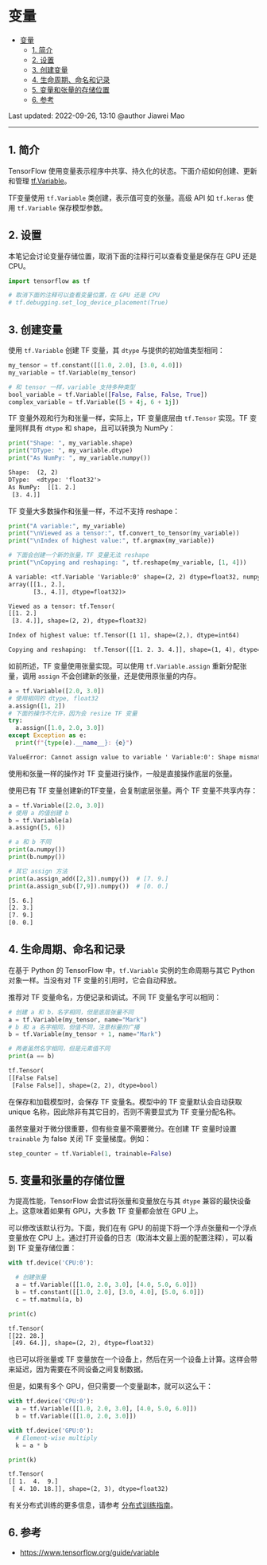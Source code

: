 # 变量

- [变量](#变量)
  - [1. 简介](#1-简介)
  - [2. 设置](#2-设置)
  - [3. 创建变量](#3-创建变量)
  - [4. 生命周期、命名和记录](#4-生命周期命名和记录)
  - [5. 变量和张量的存储位置](#5-变量和张量的存储位置)
  - [6. 参考](#6-参考)

Last updated: 2022-09-26, 13:10
@author Jiawei Mao
****

## 1. 简介

TensorFlow 使用变量表示程序中共享、持久化的状态。下面介绍如何创建、更新和管理 [tf.Variable](https://tensorflow.google.cn/api_docs/python/tf/Variable)。

TF变量使用 `tf.Variable` 类创建，表示值可变的张量。高级 API 如 `tf.keras` 使用 `tf.Variable` 保存模型参数。

## 2. 设置

本笔记会讨论变量存储位置，取消下面的注释行可以查看变量是保存在 GPU 还是 CPU。

```python
import tensorflow as tf

# 取消下面的注释可以查看变量位置，在 GPU 还是 CPU
# tf.debugging.set_log_device_placement(True)
```

## 3. 创建变量

使用 `tf.Variable` 创建 TF 变量，其 `dtype` 与提供的初始值类型相同：

```python
my_tensor = tf.constant([[1.0, 2.0], [3.0, 4.0]])
my_variable = tf.Variable(my_tensor)

# 和 tensor 一样，variable 支持多种类型
bool_variable = tf.Variable([False, False, False, True])
complex_variable = tf.Variable([5 + 4j, 6 + 1j])
```

TF 变量外观和行为和张量一样，实际上，TF 变量底层由 `tf.Tensor` 实现。TF 变量同样具有 `dtype` 和 shape，且可以转换为 NumPy：

```python
print("Shape: ", my_variable.shape)
print("DType: ", my_variable.dtype)
print("As NumPy: ", my_variable.numpy())
```

```txt
Shape:  (2, 2)
DType:  <dtype: 'float32'>
As NumPy:  [[1. 2.]
 [3. 4.]]
```

TF 变量大多数操作和张量一样，不过不支持 reshape：

```python
print("A variable:", my_variable)
print("\nViewed as a tensor:", tf.convert_to_tensor(my_variable))
print("\nIndex of highest value:", tf.argmax(my_variable))

# 下面会创建一个新的张量，TF 变量无法 reshape
print("\nCopying and reshaping: ", tf.reshape(my_variable, [1, 4]))
```

```txt
A variable: <tf.Variable 'Variable:0' shape=(2, 2) dtype=float32, numpy=
array([[1., 2.],
       [3., 4.]], dtype=float32)>

Viewed as a tensor: tf.Tensor(
[[1. 2.]
 [3. 4.]], shape=(2, 2), dtype=float32)

Index of highest value: tf.Tensor([1 1], shape=(2,), dtype=int64)

Copying and reshaping:  tf.Tensor([[1. 2. 3. 4.]], shape=(1, 4), dtype=float32)
```

如前所述，TF 变量使用张量实现。可以使用 `tf.Variable.assign` 重新分配张量，调用 `assign` 不会创建新的张量，还是使用原张量的内存。

```python
a = tf.Variable([2.0, 3.0])
# 使用相同的 dtype, float32
a.assign([1, 2]) 
# 下面的操作不允许，因为会 resize TF 变量 
try:
  a.assign([1.0, 2.0, 3.0])
except Exception as e:
  print(f"{type(e).__name__}: {e}")
```

```txt
ValueError: Cannot assign value to variable ' Variable:0': Shape mismatch.The variable shape (2,), and the assigned value shape (3,) are incompatible.
```

使用和张量一样的操作对 TF 变量进行操作，一般是直接操作底层的张量。

使用已有 TF 变量创建新的TF变量，会复制底层张量。两个 TF 变量不共享内存：

```python
a = tf.Variable([2.0, 3.0])
# 使用 a 的值创建 b
b = tf.Variable(a)
a.assign([5, 6])

# a 和 b 不同
print(a.numpy())
print(b.numpy())

# 其它 assign 方法
print(a.assign_add([2,3]).numpy())  # [7. 9.]
print(a.assign_sub([7,9]).numpy())  # [0. 0.]
```

```txt
[5. 6.]
[2. 3.]
[7. 9.]
[0. 0.]
```

## 4. 生命周期、命名和记录

在基于 Python 的 TensorFlow 中，`tf.Variable` 实例的生命周期与其它 Python 对象一样。当没有对 TF 变量的引用时，它会自动释放。

推荐对 TF 变量命名，方便记录和调试。不同 TF 变量名字可以相同：

```python
# 创建 a 和 b，名字相同，但是底层张量不同
a = tf.Variable(my_tensor, name="Mark")
# b 和 a 名字相同，但值不同，注意标量的广播
b = tf.Variable(my_tensor + 1, name="Mark")

# 两者虽然名字相同，但是元素值不同
print(a == b)
```

```txt
tf.Tensor(
[[False False]
 [False False]], shape=(2, 2), dtype=bool)
```

在保存和加载模型时，会保存 TF 变量名。模型中的 TF 变量默认会自动获取 unique 名称，因此除非有其它目的，否则不需要显式为 TF 变量分配名称。

虽然变量对于微分很重要，但有些变量不需要微分。在创建 TF 变量时设置 `trainable` 为 false 关闭 TF 变量梯度。例如：

```python
step_counter = tf.Variable(1, trainable=False)
```

## 5. 变量和张量的存储位置

为提高性能，TensorFlow 会尝试将张量和变量放在与其 `dtype` 兼容的最快设备上。这意味着如果有 GPU，大多数 TF 变量都会放在 GPU 上。

可以修改该默认行为。下面，我们在有 GPU 的前提下将一个浮点张量和一个浮点变量放在 CPU 上。通过打开设备的日志（取消本文最上面的配置注释），可以看到 TF 变量存储位置：

```python
with tf.device('CPU:0'):

  # 创建张量
  a = tf.Variable([[1.0, 2.0, 3.0], [4.0, 5.0, 6.0]])
  b = tf.constant([[1.0, 2.0], [3.0, 4.0], [5.0, 6.0]])
  c = tf.matmul(a, b)

print(c)
```

```txt
tf.Tensor(
[[22. 28.]
 [49. 64.]], shape=(2, 2), dtype=float32)
```

也已可以将张量或 TF 变量放在一个设备上，然后在另一个设备上计算。这样会带来延迟，因为需要在不同设备之间复制数据。

但是，如果有多个 GPU，但只需要一个变量副本，就可以这么干：

```python
with tf.device('CPU:0'):
  a = tf.Variable([[1.0, 2.0, 3.0], [4.0, 5.0, 6.0]])
  b = tf.Variable([[1.0, 2.0, 3.0]])

with tf.device('GPU:0'):
  # Element-wise multiply
  k = a * b

print(k)
```

```txt
tf.Tensor(
[[ 1.  4.  9.]
 [ 4. 10. 18.]], shape=(2, 3), dtype=float32)
```

有关分布式训练的更多信息，请参考 [分布式训练指南](https://tensorflow.google.cn/guide/distributed_training)。

## 6. 参考

- https://www.tensorflow.org/guide/variable
